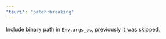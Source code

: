 ```yaml
---
"tauri": "patch:breaking"
---
```


Include binary path in `Env.args_os`, previously it was skipped.

